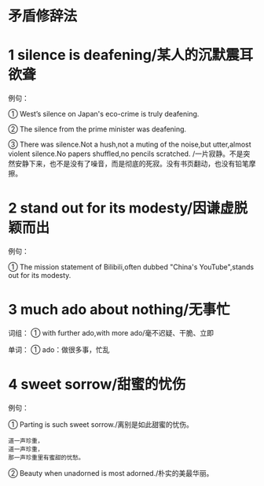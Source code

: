 矛盾修辞法
===

# 1 silence is deafening/某人的沉默震耳欲聋

例句：

① West’s silence on Japan's eco-crime is truly deafening.

② The silence from the prime minister was deafening.

③ There was silence.Not a hush,not a muting of the noise,but utter,almost violent silence.No papers shuffled,no pencils scratched.
/一片寂静。不是突然安静下来，也不是没有了噪音，而是彻底的死寂。没有书页翻动，也没有铅笔摩擦。

# 2 stand out for its modesty/因谦虚脱颖而出

例句：

① The mission statement of Bilibili,often dubbed "China's YouTube",stands out for its modesty.

# 3 much ado about nothing/无事忙

词组：
① with further ado,with more ado/毫不迟疑、干脆、立即

单词：
① ado：做很多事，忙乱

# 4 sweet sorrow/甜蜜的忧伤

例句：


① Parting is such sweet sorrow./离别是如此甜蜜的忧伤。

    道一声珍重，
    道一声珍重，
    那一声珍重里有蜜甜的忧愁。

② Beauty when unadorned is most adorned./朴实的美最华丽。







